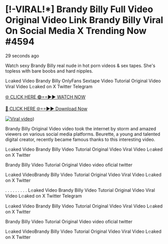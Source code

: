 # [!-VIRAL!*] Brandy Billy Full Video Original Video Link Brandy Billy Viral On Social Media X Trending Now #4594

29 seconds ago

Watch sexy Brandy Billy real nude in hot porn videos & sex tapes. She's topless with bare boobs and hard nipples.

L𝚎aked Video Brandy Billy OnlyFans Sextape Video Tutorial Original Video Viral Video L𝚎aked on X Twitter Telegram

[🌐 CLICK HERE 🟢==►► WATCH NOW](https://xgitx.com/watch/)

[🔴 CLICK HERE 🌐==►► Download Now](https://xgitx.com/watch/)

[![Viral video](https://i.imgur.com/dJHk4Zq.gif)](https://xgitx.com/watch/))

Brandy Billy Original Video video took the internet by storm and amazed viewers on various social media platforms. Beurette, a young and talented digital creator, recently became famous thanks to this interesting video.

L𝚎aked Video Brandy Billy Video Tutorial Original Video Viral Video L𝚎aked on X Twitter

Brandy Billy Video Tutorial Original Video video oficial twitter

L𝚎aked VideoBrandy Billy Video Tutorial Original Video Viral Video L𝚎aked on X Twitter

. . . . . . . . . L𝚎aked Video Brandy Billy Video Tutorial Original Video Viral Video L𝚎aked on X Twitter Telegram

L𝚎aked Video Brandy Billy Video Tutorial Original Video Viral Video L𝚎aked on X Twitter

Brandy Billy Video Tutorial Original Video video oficial twitter   

L𝚎aked VideoBrandy Billy Video Tutorial Original Video Viral Video L𝚎aked on X Twitter
